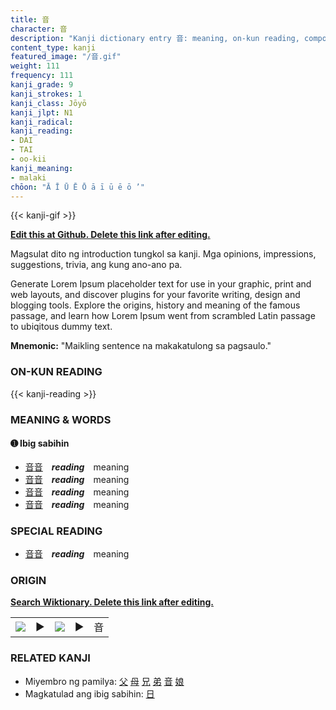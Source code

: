 ```yaml
---
title: 音
character: 音
description: "Kanji dictionary entry 音: meaning, on-kun reading, compounds, origin, related kanji"
content_type: kanji
featured_image: "/音.gif"
weight: 111
frequency: 111
kanji_grade: 9
kanji_strokes: 1
kanji_class: Jōyō
kanji_jlpt: N1
kanji_radical: 
kanji_reading: 
- DAI
- TAI
- oo-kii
kanji_meaning:
- malaki
chōon: "Ā Ī Ū Ē Ō ā ī ū ē ō ’"
---
```

[//]: # (Don't edit the line below. Kanji animated GIF code is automatically generated.)
{{< kanji-gif >}}

[//]: # (Edit below this line.)

**[Edit this at Github. Delete this link after editing.](https://github.com/tim0g/tim/tree/main/content/kanji/音/index.md)**

Magsulat dito ng introduction tungkol sa kanji. Mga opinions, impressions, suggestions, trivia, ang kung ano-ano pa.

Generate Lorem Ipsum placeholder text for use in your graphic, print and web layouts, and discover plugins for your favorite writing, design and blogging tools. Explore the origins, history and meaning of the famous passage, and learn how Lorem Ipsum went from scrambled Latin passage to ubiqitous dummy text.
 
**Mnemonic:** "Maikling sentence na makakatulong sa pagsaulo."

### ON-KUN READING

[//]: # (Don't edit the line below. ON-KUN READING code is automatically generated.)
{{< kanji-reading >}}

### MEANING & WORDS

#### ➊ **Ibig sabihin**
  - [音](../音)[音](../音)　***reading***　meaning
  - [音](../音)[音](../音)　***reading***　meaning
  - [音](../音)[音](../音)　***reading***　meaning
  - [音](../音)[音](../音)　***reading***　meaning

### SPECIAL READING
  - [音](../音)[音](../音)　***reading***　meaning

### ORIGIN

**[Search Wiktionary. Delete this link after editing.](https://wiktionary.org/wiki/音)**
<table class="kanji-table"><tr><td>
<img src="60px-音-bronze.svg.png">
</td><td>▶</td><td>
<img src="60px-音-oracle.svg.png">
</td><td>▶</td>
<td class="kanji-origin">音</td>
</tr></table>

### RELATED KANJI
- Miyembro ng pamilya: [父](../父) [母](../母) [兄](../兄) [弟](../弟) [音](../音) [娘](../娘)
- Magkatulad ang ibig sabihin: [日](../日)
